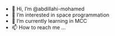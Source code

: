 - 👋 Hi, I’m @abdillahi-mohamed
- 👀 I’m interested in space programmation
- 🌱 I’m currently learning in MCC
- 📫 How to reach me ...

<!---
abdillahi-mohamed/abdillahi-mohamed is a ✨ special ✨ repository because its `README.md` (this file) appears on your GitHub profile.
You can click the Preview link to take a look at your changes.
--->
